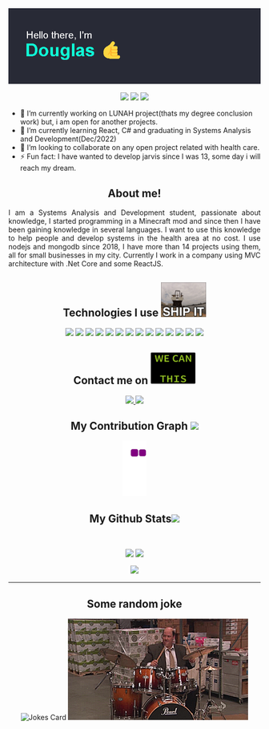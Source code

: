 <img src="https://github.com/DouSam/DouSam/blob/main/head.png" />

<p align="center">
 <img src="https://komarev.com/ghpvc/?username=dousam&color=green"/> 
 <img src="https://badges.pufler.dev/repos/dousam"/>
 <img src="https://badges.pufler.dev/commits/monthly/dousam" />
</p>

- 🔭 I’m currently working on LUNAH project(thats my degree conclusion work) but, i am open for another projects.
- 🌱 I’m currently learning React, C# and graduating in Systems Analysis and Development(Dec/2022)
- 👯 I’m looking to collaborate on any open project related with health care.
- ⚡ Fun fact: I have wanted to develop jarvis since I was 13, some day i will reach my dream.

<h2 align="center">
  About me!
</h2>

<p align = "justify">
I am a Systems Analysis and Development student, passionate about knowledge, I started programming in a Minecraft mod and since then I have been gaining knowledge in several languages. I want to use this knowledge to help people and develop systems in the health area at no cost.
I use nodejs and mongodb since 2018, I have more than 14 projects using them, all for small businesses in my city.
Currently I work in a company using MVC architecture with .Net Core and some ReactJS.
</p>

<h2 align="center">Technologies I use <img src="https://github.com/DouSam/DouSam/blob/main/giphy.gif" width="90"></h2>

<p align="center" >
 <img src="https://github.com/get-icon/geticon/blob/master/icons/nodejs.svg" width="60" >
 <img src="https://github.com/get-icon/geticon/blob/master/icons/javascript.svg" width="60">
 <img src="https://github.com/get-icon/geticon/blob/master/icons/express.svg" width="70">
 <img src="https://github.com/get-icon/geticon/blob/master/icons/mongodb-icon.svg" width="40">
 <img src="https://github.com/get-icon/geticon/blob/master/icons/react.svg" width="60">
 <img src="https://github.com/get-icon/geticon/blob/master/icons/html-5.svg" width="60">
 <img src="https://github.com/get-icon/geticon/blob/master/icons/bootstrap.svg" width="60">
 <img src="https://github.com/get-icon/geticon/blob/master/icons/c-sharp.svg" width="60">
 <img src="https://github.com/get-icon/geticon/blob/master/icons/c-plusplus.svg" width="60">
 <img src="https://github.com/get-icon/geticon/blob/master/icons/python.svg" width="60">
 <img src="https://github.com/get-icon/geticon/blob/master/icons/dotnet.svg" width="60">
 <img src="https://github.com/get-icon/geticon/blob/master/icons/github.svg" width="60">
 <img src="https://github.com/get-icon/geticon/blob/master/icons/nginx-icon.svg" width="60">
 <img src="https://github.com/get-icon/geticon/blob/master/icons/nodemon.svg" width="60">
</p>


<h2 align="center">Contact me on <img src="https://github.com/DouSam/DouSam/blob/main/wecan.gif" width="90"></h2>

<p align="center">
  
<a href="mailto: douglassam007@gmail.com">
 <img src="https://img.shields.io/badge/-douglassam007-c14438?style=flat-square&logo=Gmail&logoColor=white&link=mailto:douglassam007@gmail.com"/>
</a>
<a href="https://www.linkedin.com/in/dousam/">
 <img src="https://img.shields.io/badge/-dousam-blue?style=flat-square&logo=Linkedin&logoColor=white&link=https://www.linkedin.com/in/dousam/"/>
</a>
</p>

<h2 align="center">
  My Contribution Graph <img src="https://media.giphy.com/media/xUA7aZeLE2e0P7Znz2/giphy.gif" width="50" background-color="white">
</h2>
<p align="center">
  <img src="https://github.com/DouSam/DouSam/blob/output/github-contribution-grid-snake.gif" alt="snake"></center>
</p>
<h2 align="center">
  My Github Stats<img src="https://media.giphy.com/media/VgCDAzcKvsR6OM0uWg/giphy.gif" width="50">
</h2>
<br>
<p align = "center">
  <img  src = "https://github-readme-stats.vercel.app/api?username=dousam&show_icons=true&theme=dracula&line_height=27">
  <img src = "https://github-readme-stats.vercel.app/api/top-langs/?username=dousam&hide=html,css,java,shaderlab,kotlin,hlsl&theme=dracula">
</p>
<p align = "center">
 <img  src="https://github-readme-streak-stats.herokuapp.com/?user=dousam&show_icons=true&locale=en&layout=compact&theme=dracula&line_height=0" />
</p>
<hr>
<h2 align="center">
  Some random joke
</h2>
<p align = "center">
  <img src="https://readme-jokes.vercel.app/api?theme=dracula" alt="Jokes Card" />
  <img src="https://github.com/DouSam/DouSam/blob/main/bd.gif" alt="Jokes Card" />
</p>

